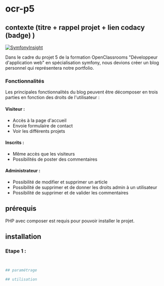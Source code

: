 # ocr-p5

## contexte (titre + rappel projet + lien codacy (badge) )
[![SymfonyInsight](https://insight.symfony.com/projects/298b5fcf-0828-4207-b5ca-5c4696451c88/mini.svg)](https://insight.symfony.com/projects/298b5fcf-0828-4207-b5ca-5c4696451c88)

Dans le cadre du projet 5 de la formation OpenClassrooms "Développeur d'application web" en spécialisation symfony, nous devions créer un blog personnel qui représentera notre portfolio.

### Fonctionnalités 

Les principales fonctionnalités du blog peuvent être décomposer en trois parties en fonction des droits de l'utilisateur :

#### Visiteur :
* Accès à la page d'accueil
* Envoie formulaire de contact
* Voir les différents projets

#### Inscrits :
* Même accès que les visiteurs
* Possibilités de poster des commentaires

#### Administrateur : 
* Possibilité de modifier et supprimer un article
* Possibilité de supprimer et de donner les droits admin à un utilisateur
* Possibilité de supprimer et de valider les commentaires

## prérequis

PHP avec composer est requis pour pouvoir installer le projet.

## installation

### Etape 1 : 
```bash


## paramétrage

## utilisation
